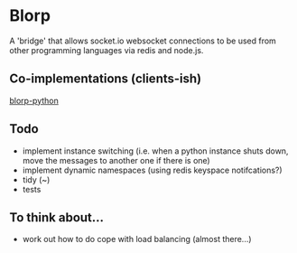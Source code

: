 # Blorp
A 'bridge' that allows socket.io websocket connections to be used from other programming languages via redis and node.js.

## Co-implementations (clients-ish)
[blorp-python](https://github.com/jrdh/blorp-python)



## Todo
- implement instance switching (i.e. when a python instance shuts down, move the messages to another one if there is one)
- implement dynamic namespaces (using redis keyspace notifcations?)
- tidy (~)
- tests

## To think about...
- work out how to do cope with load balancing (almost there...)
